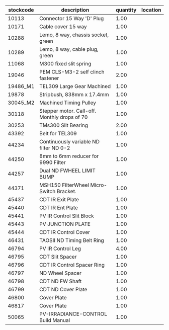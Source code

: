 |stockcode|description|quantity|location|
|---------|-----------|--------|--------|
|10113|Connector 15 Way 'D' Plug|1.00||
|10171|Cable cover 15 way|1.00||
|10288|Lemo, 8 way, chassis socket, green|1.00||
|10289|Lemo, 8 way, cable plug, green|1.00||
|11068|M300 fixed slit spring|1.00||
|19046|PEM CLS-M3-2 self clinch fastener|2.00||
|19486_M1|TEL309 Large Gear Machined|1.00||
|19878|Stripbush, 838mm x 17.4mm|1.00||
|30045_M2|Machined Timing Pulley|1.00||
|30118|Stepper motor.  Call-off.  Monthly drops of 70|1.00||
|30253|TMs300 Slit Bearing|2.00||
|43392|Belt for TEL309|1.00||
|44234|Continuously variable ND filter ND 0-2|1.00||
|44250|8mm to 6mm reducer for 9990 Filter|1.00||
|44257|Dual ND  FWHEEL LIMIT BUMP|1.00||
|44371|MSH150 FilterWheel Micro-Switch Bracket.|1.00||
|45437|CDT IR Exit Plate|1.00||
|45440|CDT IR Ent Plate|1.00||
|45441|PV IR Control Slit Block|1.00||
|45443|PV JUNCTION PLATE|1.00||
|45444|CDT IR Control Cover|1.00||
|46431|TAOSII ND Timing Belt Ring|1.00||
|46794|PV IR Control Leg|4.00||
|46795|CDT Slit Spacer|1.00||
|46796|CDT IR Control Spacer Ring|1.00||
|46797|ND Wheel Spacer|1.00||
|46798|CDT ND FW Shaft|1.00||
|46799|CDT ND Cover Plate|1.00||
|46800|Cover Plate|1.00||
|46817|Cover Plate|1.00||
|50065|PV-IRRADIANCE-CONTROL Build Manual|1.00||
